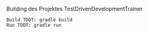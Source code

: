Building des Projektes TestDrivenDevelopmentTrainer
    
    Build TDDT: gradle build
    Run TDDT: gradle run 
